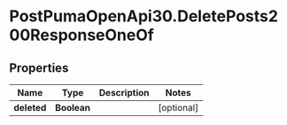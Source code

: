 # PostPumaOpenApi30.DeletePosts200ResponseOneOf

## Properties

Name | Type | Description | Notes
------------ | ------------- | ------------- | -------------
**deleted** | **Boolean** |  | [optional] 


